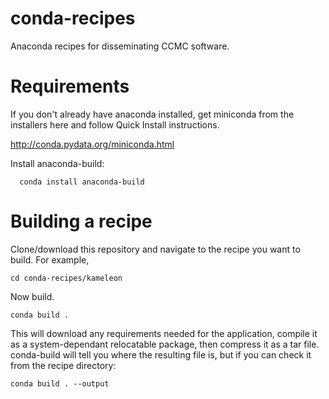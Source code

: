 # conda-recipes
Anaconda recipes for disseminating CCMC software.


# Requirements

If you don't already have anaconda installed, get miniconda from the installers here and follow Quick Install instructions.

  http://conda.pydata.org/miniconda.html

Install anaconda-build:

```
  conda install anaconda-build
```

# Building a recipe

Clone/download this repository and navigate to the recipe you want to build. For example,

```
cd conda-recipes/kameleon
```

Now build. 

```
conda build .
```

This will download any requirements needed for the application, compile it as a system-dependant relocatable package, then compress it as a tar file. conda-build will tell you where the resulting file is, but if you can check it from the recipe directory:

```
conda build . --output
```
